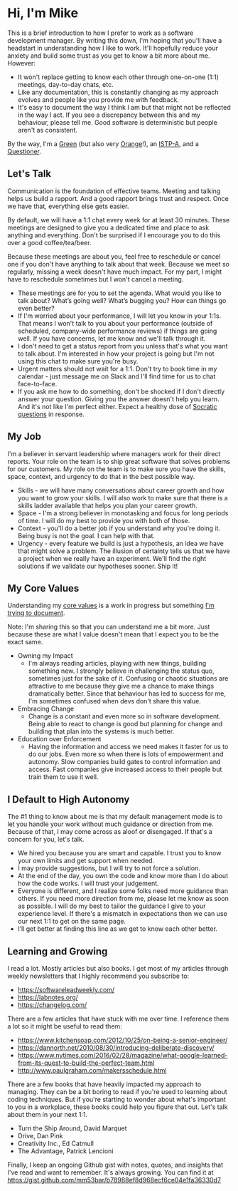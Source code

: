 # Hi, I'm Mike

This is a brief introduction to how I prefer to work as a software development manager. By writing this down, I'm hoping that you'll have a headstart in understanding how I like to work. It'll hopefully reduce your anxiety and build some trust as you get to know a bit more about me. However:

- It won't replace getting to know each other through one-on-one (1:1) meetings, day-to-day chats, etc.
- Like any documentation, this is constantly changing as my approach evolves and people like you provide me with feedback.
- It's easy to document the way I think I am but that might not be reflected in the way I act. If you see a discrepancy between this and my behaviour, please tell me. Good software is deterministic but people aren't as consistent.

By the way, I'm a [Green](https://my-personality-test.com/true-colours/green) (but also very [Orange](https://my-personality-test.com/true-colours/orange)!), an [ISTP-A](https://www.16personalities.com/istp-personality), and a [Questioner](https://quiz.gretchenrubin.com/questioner-result/).

## Let's Talk

Communication is the foundation of effective teams. Meeting and talking helps us build a rapport. And a good rapport brings trust and respect. Once we have that, everything else gets easier.

By default, we will have a 1:1 chat every week for at least 30 minutes. These meetings are designed to give you a dedicated time and place to ask anything and everything. Don't be surprised if I encourage you to do this over a good coffee/tea/beer.

Because these meetings are about you, feel free to reschedule or cancel one if you don't have anything to talk about that week. Because we meet so regularly, missing a week doesn't have much impact. For my part, I might have to reschedule sometimes but I won't cancel a meeting.

- These meetings are for you to set the agenda. What would you like to talk about? What’s going well? What’s bugging you? How can things go even better?
- If I'm worried about your performance, I will let you know in your 1:1s. That means I won't talk to you about your performance (outside of scheduled, company-wide performance reviews) if things are going well. If you have concerns, let me know and we'll talk through it.
- I don't need to get a status report from you unless that's what you want to talk about. I'm interested in how your project is going but I'm not using this chat to make sure you're busy.
- Urgent matters should not wait for a 1:1. Don't try to book time in my calendar - just message me on Slack and I'll find time for us to chat face-to-face.
- If you ask me how to do something, don't be shocked if I don't directly answer your question. Giving you the answer doesn't help you learn. And it's not like I'm perfect either. Expect a healthy dose of [Socratic questions](https://medium.com/@federicorenzo/the-socratic-method-of-coaching-2024733626a9) in response.

## My Job

I'm a believer in servant leadership where managers work for their direct reports. Your role on the team is to ship great software that solves problems for our customers. My role on the team is to make sure you have the skills, space, context, and urgency to do that in the best possible way.

- Skills - we will have many conversations about career growth and how you want to grow your skills. I will also work to make sure that there is a skills ladder available that helps you plan your career growth.
- Space - I'm a strong believer in monotasking and focus for long periods of time. I will do my best to provide you with both of those.
- Context - you'll do a better job if you understand why you're doing it. Being busy is not the goal. I can help with that.
- Urgency - every feature we build is just a hypothesis, an idea we have that might solve a problem. The illusion of certainty tells us that we have a project when we really have an experiment. We'll find the right solutions if we validate our hypotheses sooner. Ship it!

## My Core Values

Understanding my [core values](https://scottjeffrey.com/personal-core-values/) is a work in progress but something [I'm trying to document](https://gist.github.com/mm53bar/19fba6319f56d0278e48a71a3b13b222).

Note: I'm sharing this so that you can understand me a bit more. Just because these are what I value doesn't mean that I expect you to be the exact same.

- Owning my Impact
  - I'm always reading articles, playing with new things, building something new. I strongly believe in challenging the status quo, sometimes just for the sake of it. Confusing or chaotic situations are attractive to me because they give me a chance to make things dramatically better. Since that behaviour has led to success for me, I'm sometimes confused when devs don't share this value.
- Embracing Change
  - Change is a constant and even more so in software development. Being able to react to change is good but planning for change and building that plan into the systems is much better.
- Education over Enforcement
  - Having the information and access we need makes it faster for us to do our jobs. Even more so when there is lots of empowerment and autonomy. Slow companies build gates to control information and access. Fast companies give increased access to their people but train them to use it well.

## I Default to High Autonomy

The #1 thing to know about me is that my default management mode is to let you handle your work without much guidance or direction from me. Because of that, I may come across as aloof or disengaged. If that's a concern for you, let's talk.

- We hired you because you are smart and capable. I trust you to know your own limits and get support when needed.
- I may provide suggestions, but I will try to not force a solution.
- At the end of the day, you own the code and know more than I do about how the code works. I will trust your judgement.
- Everyone is different, and I realize some folks need more guidance than others. If you need more direction from me, please let me know as soon as possible. I will do my best to tailor the guidance I give to your experience level. If there's a mismatch in expectations then we can use our next 1:1 to get on the same page.
- I’ll get better at finding this line as we get to know each other better.

## Learning and Growing

I read a lot. Mostly articles but also books. I get most of my articles through weekly newsletters that I highly recommend you subscribe to:

- https://softwareleadweekly.com/
- https://labnotes.org/
- https://changelog.com/

There are a few articles that have stuck with me over time. I reference them a lot so it might be useful to read them:

- https://www.kitchensoap.com/2012/10/25/on-being-a-senior-engineer/
- https://dannorth.net/2010/08/30/introducing-deliberate-discovery/
- https://www.nytimes.com/2016/02/28/magazine/what-google-learned-from-its-quest-to-build-the-perfect-team.html
- http://www.paulgraham.com/makersschedule.html

There are a few books that have heavily impacted my approach to managing. They can be a bit boring to read if you're used to learning about coding techniques. But if you're starting to wonder about what's important to you in a workplace, these books could help you figure that out. Let's talk about them in your next 1:1.

- Turn the Ship Around, David Marquet
- Drive, Dan Pink
- Creativity Inc., Ed Catmull
- The Advantage, Patrick Lencioni

Finally, I keep an ongoing Github gist with notes, quotes, and insights that I've read and want to remember. It's always growing. You can find it at https://gist.github.com/mm53bar/b78988ef8d968ecf6ce04e1fa36330d7
